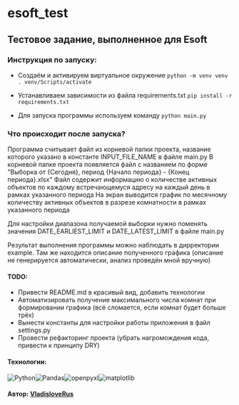 # esoft_test
## Тестовое задание, выполненное для Esoft

### Инструкция по запуску:

* Создаём и активируем виртуальное окружение
```python -m venv venv```
```. venv/Scripts/activate```

* Устанавливаем зависимости из файла requirements.txt
```pip install -r requirements.txt```

* Для запуска программы используем команду
```python main.py```

### Что происходит после запуска?

Программа считывает файл из корневой папки проекта, название которого указано в константе INPUT_FILE_NAME в файле main.py
В корневой папке проекта появляется файл с названием по форме "Выборка от {Сегодня}, период {Начало периода} - {Конец периода}.xlsx"
Файл содержит информацию о количестве активных объектов по каждому встречающемуся адресу на каждый день в рамках указанного периода
На экран выводится график по месячному количеству активных объектов в разрезе комнатности в рамках указанного периода


Для настройки диапазона получаемой выборки нужно поменять значения DATE_EARLIEST_LIMIT и DATE_LATEST_LIMIT в файле main.py

Результат выполнения программы можно наблюдать в дирректории example. Там же находится описание полученного графика (описание не генерируется автоматически, анализ проведён мной вручную)

#### TODO:
* Привести README.md в красивый вид, добавить технологии
* Автоматизировать получение максимального числа комнат при формировании графика (всё сломается, если комнат будет больше трёх)
* Вынести константы для настройки работы приложения в файл settings.py
* Провести рефакторинг проекта (убрать нагромождения кода, привести к принципу DRY)

#### Технологии:
![Python](https://www.python.org/static/community_logos/python-logo.png "Python")![Pandas](https://pandas.pydata.org/static/img/pandas.svg "Pandas")![openpyxl](https://openpyxl.readthedocs.io/en/stable/_static/logo.png "openpyxl")![matplotlib](https://matplotlib.org/stable/_images/sphx_glr_logos2_003.png "matplotlib")
#### Автор: [VladisloveRus](https://github.com/VladisloveRus "github.com/VladisloveRus")